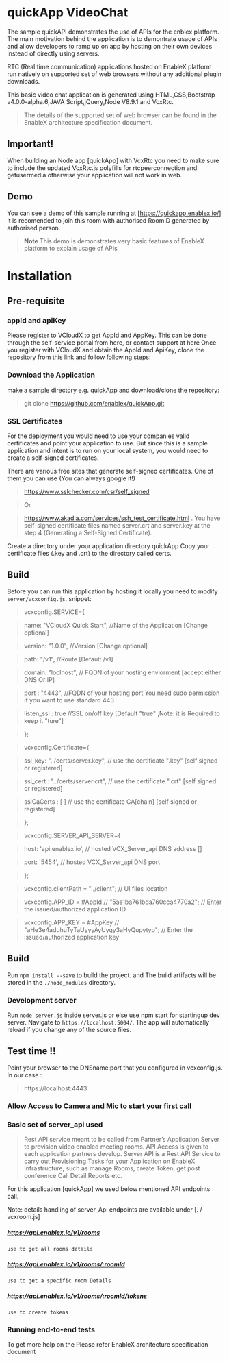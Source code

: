 # quickApp VideoChat
The sample quickAPI demonstrates the use of APIs for the enblex platform. 
The main motivation behind the application is to demontrate usage of APIs and allow developers to ramp up on app by hosting on their own devices instead of directly using servers.

RTC (Real time communication) applications hosted on EnableX platform run natively on supported set of web browsers without any additional plugin downloads. 

This basic video chat application is generated using HTML,CSS,Bootstrap v4.0.0-alpha.6,JAVA Script,jQuery,Node V8.9.1 and VcxRtc.

>The details of the supported set of web browser can be found in the EnableX architecture specification document.

## Important!
When building an Node app [quickApp] with VcxRtc you need to make sure to include the updated VcxRtc.js polyfills for rtcpeerconnection and getusermedia otherwise your application will not work in web.

## Demo

You can see a demo of this sample running at [https://quickapp.enablex.io/] it is recomended to join this room with authorised RoomID generated by authorised person.

> **Note** This demo is demonstrates very basic features of EnableX platform to explain usage of APIs 

# Installation

## Pre-requisite 
### appId and apiKey 
Please register to VCloudX to get AppId and AppKey. This can be done through the self-service portal from here, or contact support at here
Once you register with VCloudX and obtain the AppId and ApiKey, clone the repository from this link and follow following steps:

### Download the Application
make a sample directory e.g. quickApp and download/clone the repository:
> git clone https://github.com/enablex/quickApp.git


### SSL Certificates 
For the deployment you would need to use your companies valid certificates and point your application to use. But since this is a sample application and intent is to run on your local system, you would need to create a self-signed certificates.

There are various free sites that generate self-signed certificates. One of them you can use (You can always google it!)
> https://www.sslchecker.com/csr/self_signed

> Or 

> https://www.akadia.com/services/ssh_test_certificate.html . You have self-signed certificate files named server.crt and server.key at the step 4 (Generating a Self-Signed Certificate). 

Create a directory under your application directory quickApp 
Copy your certificate files (.key and .crt) to the directory called certs.

## Build
Before you can run this application by hosting it locally you need to modify `server/vcxconfig.js`.
snippet:
>
>vcxconfig.SERViCE={

>    name: "VCloudX Quick Start", //Name of the Application [Change optional]

>    version: "1.0.0", //Version [Change optional]

>    path: "/v1", //Route [Default /v1]

>    domain: "loclhost", // FQDN of  your hosting enviorment [accept either DNS Or IP]

>    port  : "4443", //FQDN of  your hosting port You need sudo permission if you want to use standard 443

>    listen_ssl : true //SSL on/off key  [Default "true" ,Note: it is Required to keep it "ture"]

> };

>vcxconfig.Certificate={

>    ssl_key: "../certs/server.key", // use the certificate ".key" [self signed or registered]

>    ssl_cert : "../certs/server.crt", // use the certificate ".crt" [self signed or registered]

>    sslCaCerts : [ ] // use the certificate CA[chain] [self signed or registered]

>};

>vcxconfig.SERVER_API_SERVER={

>    host: 'api.enablex.io', // hosted VCX_Server_api DNS address []

>    port: '5454', // hosted VCX_Server_api DNS port

>};

>vcxconfig.clientPath = "../client"; // UI files location

> vcxconfig.APP_ID = #AppId // "5ae1ba761bda760cca4770a2"; // Enter the issued/authorized application ID

> vcxconfig.APP_KEY = #AppKey //  "aHe3e4aduhuTyTaUyyyAyUyqy3aHyQupytyp"; // Enter the issued/authorized application key


## Build

Run `npm install --save` to build the project. and The build artifacts will be stored in the `./node_modules` directory.

### Development server

Run `node server.js` inside server.js or else use npm start  for startingup dev server. Navigate to `https://localhost:5004/`. The app will automatically reload if you change any of the source files.

## Test time !!
Point your browser to the DNSname:port  that you configured in vcxconfig.js. In our case :
> https://localhost:4443

### Allow Access to Camera and Mic to start your first call



### Basic set of server_api used
>Rest API service meant to be called from Partner’s Application Server to provision video enabled 
meeting rooms. API Access is given to each application partners develop. Server API is a Rest API 
Service to carry out Provisioning Tasks for your Application on EnableX Infrastructure, such as manage Rooms, 
create Token, get post conference Call Detail Reports etc.



For this  application [quickApp] we used below  mentioned API endpoints call.

Note: details handling of server_Api endpoints are available under [. / vcxroom.js]
  ##### https://api.enablex.io/v1/rooms
    use to get all rooms details
  ##### https://api.enablex.io/v1/rooms/:roomId
    use to get a specific room Details
  ##### https://api.enablex.io/v1/rooms/:roomId/tokens
    use to create tokens
### Running end-to-end tests
To get more help on the Please refer EnableX architecture specification document
